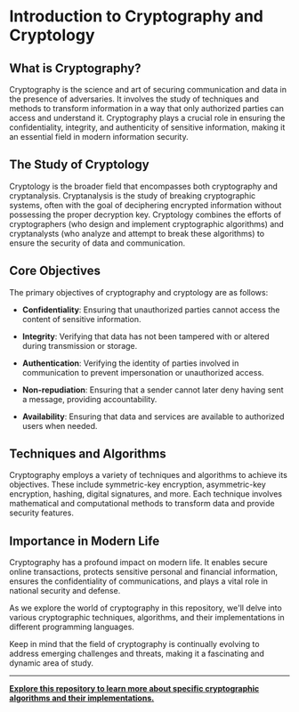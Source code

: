 # Introduction to Cryptography and Cryptology

## What is Cryptography?

Cryptography is the science and art of securing communication and data in the presence of adversaries. It involves the study of techniques and methods to transform information in a way that only authorized parties can access and understand it. Cryptography plays a crucial role in ensuring the confidentiality, integrity, and authenticity of sensitive information, making it an essential field in modern information security.

## The Study of Cryptology

Cryptology is the broader field that encompasses both cryptography and cryptanalysis. Cryptanalysis is the study of breaking cryptographic systems, often with the goal of deciphering encrypted information without possessing the proper decryption key. Cryptology combines the efforts of cryptographers (who design and implement cryptographic algorithms) and cryptanalysts (who analyze and attempt to break these algorithms) to ensure the security of data and communication.

## Core Objectives

The primary objectives of cryptography and cryptology are as follows:

-   **Confidentiality**: Ensuring that unauthorized parties cannot access the content of sensitive information.

-   **Integrity**: Verifying that data has not been tampered with or altered during transmission or storage.

-   **Authentication**: Verifying the identity of parties involved in communication to prevent impersonation or unauthorized access.

-   **Non-repudiation**: Ensuring that a sender cannot later deny having sent a message, providing accountability.

-   **Availability**: Ensuring that data and services are available to authorized users when needed.

## Techniques and Algorithms

Cryptography employs a variety of techniques and algorithms to achieve its objectives. These include symmetric-key encryption, asymmetric-key encryption, hashing, digital signatures, and more. Each technique involves mathematical and computational methods to transform data and provide security features.

## Importance in Modern Life

Cryptography has a profound impact on modern life. It enables secure online transactions, protects sensitive personal and financial information, ensures the confidentiality of communications, and plays a vital role in national security and defense.

As we explore the world of cryptography in this repository, we'll delve into various cryptographic techniques, algorithms, and their implementations in different programming languages.

Keep in mind that the field of cryptography is continually evolving to address emerging challenges and threats, making it a fascinating and dynamic area of study.

---

[**Explore this repository to learn more about specific cryptographic algorithms and their implementations.**](./algorithms.md)

